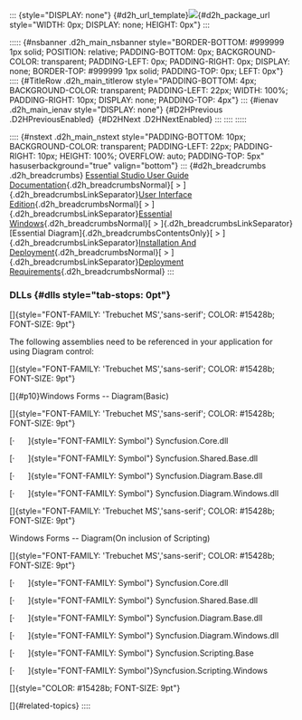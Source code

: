 ::: {style="DISPLAY: none"}
[](ms-xhelp:///?Id=d2h_url_template){#d2h_url_template}![](!package_url!){#d2h_package_url style="WIDTH: 0px; DISPLAY: none; HEIGHT: 0px"}
:::

::::: {#nsbanner .d2h_main_nsbanner style="BORDER-BOTTOM: #999999 1px solid; POSITION: relative; PADDING-BOTTOM: 0px; BACKGROUND-COLOR: transparent; PADDING-LEFT: 0px; PADDING-RIGHT: 0px; DISPLAY: none; BORDER-TOP: #999999 1px solid; PADDING-TOP: 0px; LEFT: 0px"}
:::: {#TitleRow .d2h_main_titlerow style="PADDING-BOTTOM: 4px; BACKGROUND-COLOR: transparent; PADDING-LEFT: 22px; WIDTH: 100%; PADDING-RIGHT: 10px; DISPLAY: none; PADDING-TOP: 4px"}
::: {#ienav .d2h_main_ienav style="DISPLAY: none"}
[](ms-xhelp:///?Id=afefc821-fb8a-49e0-bb24-7522d0675063){#D2HPrevious .D2HPreviousEnabled}  [](ms-xhelp:///?Id=0f82ddb8-c181-4d28-96f7-38c40eef253f){#D2HNext .D2HNextEnabled}
:::
::::
:::::

:::: {#nstext .d2h_main_nstext style="PADDING-BOTTOM: 10px; BACKGROUND-COLOR: transparent; PADDING-LEFT: 22px; PADDING-RIGHT: 10px; HEIGHT: 100%; OVERFLOW: auto; PADDING-TOP: 5px" hasuserbackground="true" valign="bottom"}
::: {#d2h_breadcrumbs .d2h_breadcrumbs}
[Essential Studio User Guide Documentation](ms-xhelp:///?Id=12457748-09e3-4d74-a240-8e049cedf030){.d2h_breadcrumbsNormal}[ \> ]{.d2h_breadcrumbsLinkSeparator}[User Interface Edition](ms-xhelp:///?Id=c29296b7-531c-413b-a0ec-488ca1f7f669){.d2h_breadcrumbsNormal}[ \> ]{.d2h_breadcrumbsLinkSeparator}[Essential Windows](ms-xhelp:///?Id=e60759d8-47a4-4570-9d7a-16a68d63f2ea){.d2h_breadcrumbsNormal}[ \> ]{.d2h_breadcrumbsLinkSeparator}[Essential Diagram]{.d2h_breadcrumbsContentsOnly}[ \> ]{.d2h_breadcrumbsLinkSeparator}[Installation And Deployment](ms-xhelp:///?Id=e464c179-76d1-4428-93fb-4fc6a452725b){.d2h_breadcrumbsNormal}[ \> ]{.d2h_breadcrumbsLinkSeparator}[Deployment Requirements](ms-xhelp:///?Id=4f7e5b6c-c81b-435d-8357-1bec47515768){.d2h_breadcrumbsNormal}
:::

### DLLs {#dlls style="tab-stops: 0pt"}

[]{style="FONT-FAMILY: 'Trebuchet MS','sans-serif'; COLOR: #15428b; FONT-SIZE: 9pt"} 

The following assemblies need to be referenced in your application for using Diagram control:

[]{style="FONT-FAMILY: 'Trebuchet MS','sans-serif'; COLOR: #15428b; FONT-SIZE: 9pt"} 

[]{#p10}Windows Forms -- Diagram(Basic)

[]{style="FONT-FAMILY: 'Trebuchet MS','sans-serif'; COLOR: #15428b; FONT-SIZE: 9pt"} 

[·      ]{style="FONT-FAMILY: Symbol"} Syncfusion.Core.dll

[·      ]{style="FONT-FAMILY: Symbol"} Syncfusion.Shared.Base.dll

[·      ]{style="FONT-FAMILY: Symbol"} Syncfusion.Diagram.Base.dll

[·      ]{style="FONT-FAMILY: Symbol"} Syncfusion.Diagram.Windows.dll

[]{style="FONT-FAMILY: 'Trebuchet MS','sans-serif'; COLOR: #15428b; FONT-SIZE: 9pt"} 

Windows Forms -- Diagram(On inclusion of Scripting)

[]{style="FONT-FAMILY: 'Trebuchet MS','sans-serif'; COLOR: #15428b; FONT-SIZE: 9pt"} 

[·      ]{style="FONT-FAMILY: Symbol"} Syncfusion.Core.dll

[·      ]{style="FONT-FAMILY: Symbol"} Syncfusion.Shared.Base.dll

[·      ]{style="FONT-FAMILY: Symbol"} Syncfusion.Diagram.Base.dll

[·      ]{style="FONT-FAMILY: Symbol"} Syncfusion.Diagram.Windows.dll

[·      ]{style="FONT-FAMILY: Symbol"} Syncfusion.Scripting.Base

[·      ]{style="FONT-FAMILY: Symbol"}Syncfusion.Scripting.Windows

[]{style="COLOR: #15428b; FONT-SIZE: 9pt"} 

[]{#related-topics}
::::
